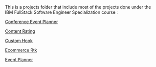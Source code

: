 This is a projects folder that include most of the projects done under the IBM FullStack
Software Engineer Specialization course :

[Conference Event Planner](https://github.com/IonutLuca86/IBM-FullStack-Software-Engineer-Specialization/tree/main/conference_event_planner)

[Content Rating](https://github.com/IonutLuca86/IBM-FullStack-Software-Engineer-Specialization/tree/main/content_rating)

[Custom Hook](https://github.com/IonutLuca86/IBM-FullStack-Software-Engineer-Specialization/tree/main/custom_hook)

[Ecommerce Rtk](https://github.com/IonutLuca86/IBM-FullStack-Software-Engineer-Specialization/tree/main/ecommerce_rtk)

[Event Planner](https://github.com/IonutLuca86/IBM-FullStack-Software-Engineer-Specialization/tree/main/event_planner)